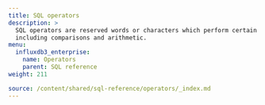 ```yaml
---
title: SQL operators
description: > 
  SQL operators are reserved words or characters which perform certain operations,
  including comparisons and arithmetic.
menu:
  influxdb3_enterprise:
    name: Operators
    parent: SQL reference
weight: 211

source: /content/shared/sql-reference/operators/_index.md
---
```


<!-- 
The content of this page is at /content/shared/sql-reference/operators/_index.md
-->
